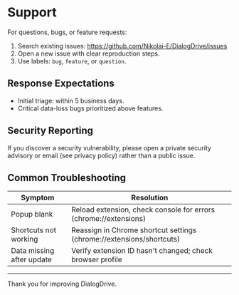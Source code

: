 # Support

For questions, bugs, or feature requests:

1. Search existing issues: https://github.com/Nikolai-E/DialogDrive/issues
2. Open a new issue with clear reproduction steps.
3. Use labels: `bug`, `feature`, or `question`.

## Response Expectations
- Initial triage: within 5 business days.
- Critical data-loss bugs prioritized above features.

## Security Reporting
If you discover a security vulnerability, please open a private security advisory or email (see privacy policy) rather than a public issue.

## Common Troubleshooting
| Symptom | Resolution |
|---------|------------|
| Popup blank | Reload extension, check console for errors (chrome://extensions) |
| Shortcuts not working | Reassign in Chrome shortcut settings (chrome://extensions/shortcuts) |
| Data missing after update | Verify extension ID hasn't changed; check browser profile |

---
Thank you for improving DialogDrive.
